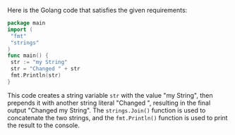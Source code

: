 Here is the Golang code that satisfies the given requirements:
```go
package main
import (
 "fmt"
 "strings"
)
func main() {
 str := "my String"
 str = "Changed " + str
 fmt.Println(str)
}
```
This code creates a string variable `str` with the value "my String", then prepends it with another string literal "Changed ", resulting in the final output "Changed my String". The `strings.Join()` function is used to concatenate the two strings, and the `fmt.Println()` function is used to print the result to the console.

